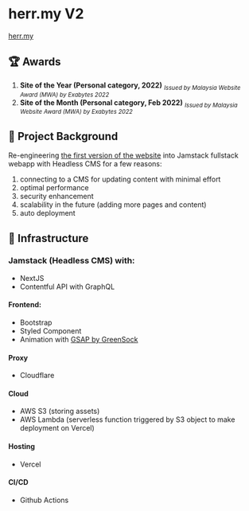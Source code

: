 # herr.my V2

[herr.my](https://herr.my)

## :trophy: Awards

1. **Site of the Year (Personal category, 2022)** <sub>_Issued by Malaysia Website Award (MWA) by Exabytes 2022_</sub>
2. **Site of the Month (Personal category, Feb 2022)** <sub>_Issued by Malaysia Website Award (MWA) by Exabytes 2022_</sub>


## :rocket: Project Background

Re-engineering [the first version of the website](https://github.com/tengweiherr/herr.my) into Jamstack fullstack webapp with Headless CMS for a few reasons:

1. connecting to a CMS for updating content with minimal effort
2. optimal performance
3. security enhancement
4. scalability in the future (adding more pages and content)
5. auto deployment

## :bricks: Infrastructure

### Jamstack (Headless CMS) with:

- NextJS
- Contentful API with GraphQL

#### Frontend:

- Bootstrap
- Styled Component
- Animation with [GSAP by GreenSock](https://greensock.com/gsap/)

#### Proxy

- Cloudflare

#### Cloud

- AWS S3 (storing assets)
- AWS Lambda (serverless function triggered by S3 object to make deployment on Vercel)

#### Hosting

- Vercel

#### CI/CD

- Github Actions
